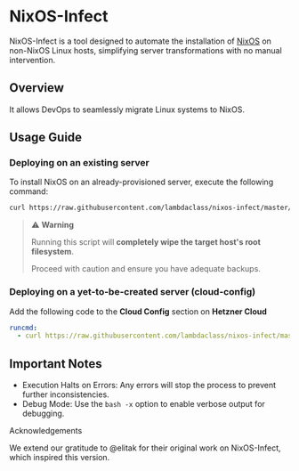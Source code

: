# NixOS-Infect

NixOS-Infect is a tool designed to automate the installation of [NixOS](https://nixos.org/) on non-NixOS Linux hosts, simplifying server transformations with no manual intervention.

## Overview

It allows DevOps to seamlessly migrate Linux systems to NixOS.

## Usage Guide

### Deploying on an existing server

To install NixOS on an already-provisioned server, execute the following command:  
```bash
curl https://raw.githubusercontent.com/lambdaclass/nixos-infect/master/nixos-infect | NIX_CHANNEL=nixos-24.11 bash 2>&1 | tee /tmp/infect.log
```
> ⚠️ **Warning**
>
> Running this script will **completely wipe the target host's root filesystem**.
>
> Proceed with caution and ensure you have adequate backups.

### Deploying on a yet-to-be-created server (cloud-config)
Add the following code to the **Cloud Config** section on **Hetzner Cloud**
```yaml
runcmd:
  - curl https://raw.githubusercontent.com/lambdaclass/nixos-infect/master/nixos-infect | NIX_CHANNEL=nixos-24.11 bash 2>&1 | tee /tmp/infect.log
```
## Important Notes
- Execution Halts on Errors: Any errors will stop the process to prevent further inconsistencies.
- Debug Mode: Use the `bash -x` option to enable verbose output for debugging.

Acknowledgements

We extend our gratitude to @elitak for their original work on NixOS-Infect, which inspired this version.

